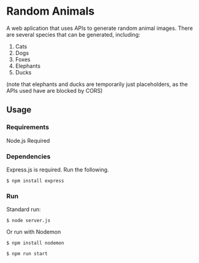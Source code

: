 # Random Animals
A web aplication that uses APIs to generate random animal images. There are several species that can be generated, including:

1. Cats
2. Dogs
3. Foxes
4. Elephants
5. Ducks

(note that elephants and ducks are temporarily just placeholders, as the APIs used have are blocked by CORS)

## Usage
### Requirements
Node.js Required

### Dependencies
Express.js is required. Run the following.

`$ npm install express`

### Run
Standard run:

`$ node server.js`

Or run with Nodemon

`$ npm install nodemon`

`$ npm run start`